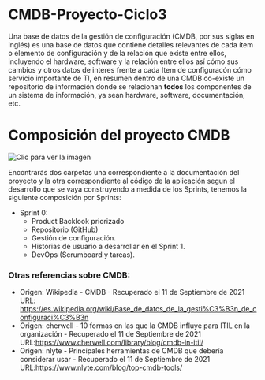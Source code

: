 # CMDB-Proyecto-Ciclo3
Una base de datos de la gestión de configuración (CMDB, por sus siglas en inglés) es una base de datos que contiene detalles relevantes de cada ítem o elemento de configuración y de la relación que existe entre ellos, incluyendo el hardware, software y la relación entre ellos así cómo sus cambios y otros datos de interes frente a cada Item de configuracón cómo servicio importante de TI, en resumen dentro de una CMDB co-existe un repositorio de información donde se relacionan **todos** los componentes de un sistema de información, ya sean hardware, software, documentación, etc.

# Composición del proyecto CMDB
![Clic para ver la imagen](https://www.expertisoft.com/wp-content/uploads/2015/07/cmdb-vertisoft.jpg)

Encontrarás dos carpetas una correspondiente a la documentación del proyecto y la otra correspondiente al código de la aplicación segun el desarrollo que se vaya construyendo a medida de los Sprints, tenemos la siguiente composición por Sprints: 

- Sprint 0:
  - Product Backlook priorizado
  - Repositorio (GitHub)
  - Gestión de configuración.
  - Historias de usuario a desarrollar en el Sprint 1.
  - DevOps (Scrumboard y tareas).


### Otras referencias sobre CMDB:
- Origen: Wikipedia - CMDB - Recuperado el 11 de Septiembre de 2021 URL: https://es.wikipedia.org/wiki/Base_de_datos_de_la_gesti%C3%B3n_de_configuraci%C3%B3n
- Origen: cherwell - 10 formas en las que la CMDB influye para ITIL en la organización - Recuperado el 11 de Septiembre de 2021 URL:https://www.cherwell.com/library/blog/cmdb-in-itil/
- Origen: nlyte - Principales herramientas de CMDB que debería considerar usar - Recuperado el 11 de Septiembre de 2021 URL:https://www.nlyte.com/blog/top-cmdb-tools/
